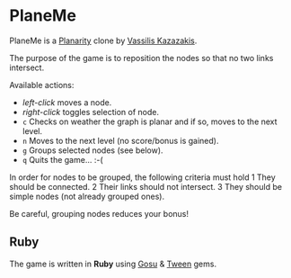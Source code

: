 PlaneMe
=======

PlaneMe is a [Planarity](http://planarity.net) clone by [Vassilis Kazazakis](mailto:bkazaz@gmail.com).

The purpose of the game is to reposition the nodes so that
no two links intersect. 

Available actions:
* *left-click* moves a node.
* *right-click* toggles selection of node.
* `c` Checks on weather the graph is planar and if so, moves to the next level.
* `n` Moves to the next level (no score/bonus is gained).
* `g` Groups selected nodes (see below).
* `q` Quits the game... :-(

In order for nodes to be grouped, the following criteria must hold
1 They should be connected.
2 Their links should not intersect.
3 They should be simple nodes (not already grouped ones).

Be careful, grouping nodes reduces your bonus!

Ruby
----

The game is written in **Ruby** using [Gosu](https://github.com/jlnr/gosu) 
& [Tween](https://rubygems.org/gems/tween) gems.
